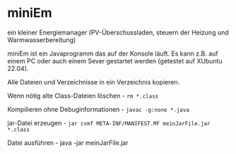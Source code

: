 # miniEm
ein kleiner Energiemanager (PV-Überschussladen, steuern der Heizung und Warmwasserbereitung)

miniEm ist ein Javaprogramm das auf der Konsole läuft. Es kann z.B. auf einem PC oder auch einem Sever gestartet werden (getestet auf XUbuntu 22.04).

Alle Dateien und Verzeichnisse in ein Verzeichnis kopieren.

Wenn nötig alte Class-Dateien löschen - `rm *.class`

Kompilieren ohne Debuginformationen - `javac -g:none *.java`

jar-Datei erzeugen - `jar cvmf META-INF/MANIFEST.MF meinJarFile.jar *.class`

Datei ausführen - java -jar meinJarFile.jar
